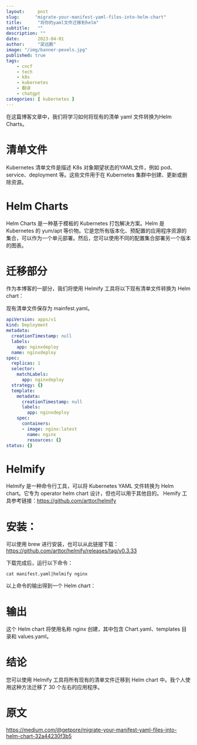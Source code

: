 ```yaml
---
layout:     post 
slug:      "migrate-your-manifest-yaml-files-into-helm-chart"
title:      "将你的yaml文件迁移到helm"
subtitle:   ""
description: ""
date:       2023-04-01
author:     "梁远鹏"
image: "/img/banner-pexels.jpg"
published: true
tags:
    - cncf 
    - tech
    - k8s
    - kubernetes
    - 翻译
    - chatgpt
categories: [ kubernetes ]
---
```


在这篇博客文章中，我们将学习如何将现有的清单 yaml 文件转换为Helm Charts。

# 清单文件
Kubernetes 清单文件是描述 K8s 对象期望状态的YAML文件，例如 pod、service、deployment 等。这些文件用于在 Kubernetes 集群中创建、更新或删除资源。

# Helm Charts
Helm Charts 是一种基于模板的 Kubernetes 打包解决方案。Helm 是 Kubernetes 的 yum/apt 等价物。它是您所有版本化、预配置的应用程序资源的集合，可以作为一个单元部署。然后，您可以使用不同的配置集合部署另一个版本的图表。

# 迁移部分
作为本博客的一部分，我们将使用 Helmify 工具将以下现有清单文件转换为 Helm chart：

现有清单文件保存为 mainfest.yaml。

```yaml
apiVersion: apps/v1
kind: Deployment
metadata:
  creationTimestamp: null
  labels:
    app: nginxdeploy
  name: nginxdeploy
spec:
  replicas: 1
  selector:
    matchLabels:
      app: nginxdeploy
  strategy: {}
  template:
    metadata:
      creationTimestamp: null
      labels:
        app: nginxdeploy
    spec:
      containers:
      - image: nginx:latest
        name: nginx
        resources: {}
status: {}
```


# Helmify  

Helmify 是一种命令行工具，可以将 Kubernetes YAML 文件转换为 Helm chart。它专为 operator helm chart 设计，但也可以用于其他目的。 Hemify 工具参考链接：https://github.com/arttor/helmify

# 安装：  

可以使用 brew 进行安装，也可以从此链接下载：https://github.com/arttor/helmify/releases/tag/v0.3.33

下载完成后，运行以下命令：

```shell
cat manifest.yaml|helmify nginx
```

以上命令的输出得到一个 Helm chart：

# 输出  

这个 Helm chart 将使用名称 nginx 创建，其中包含 Chart.yaml、templates 目录和 values.yaml。


# 结论  

您可以使用 Helmify 工具将所有现有的清单文件迁移到 Helm chart 中。我个人使用这种方法迁移了 30 个左右的应用程序。

# 原文

https://medium.com/@getpore/migrate-your-manifest-yaml-files-into-helm-chart-32a44230f3b5